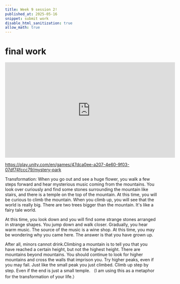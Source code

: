 ```yaml
---
title: Week 9 session 2!
published_at: 2025-05-16
snippet: submit work
disable_html_sanitization: true
allow_math: true
---
```


# final work

<iframe width="560" height="315" src="https://www.youtube.com/embed/xkZ6gujXgK4" title="game design for assignment 3" frameborder="0" allow="accelerometer; autoplay; clipboard-write; encrypted-media; gyroscope; picture-in-picture; web-share" referrerpolicy="strict-origin-when-cross-origin" allowfullscreen></iframe>


https://play.unity.com/en/games/47dca0ee-a207-4e60-9f03-07df74fccc79/mystery-park

Transformation: 
When you go out and see a huge flower, you walk a few steps forward and hear mysterious music coming from the mountains. You look over curiously and find some stones surrounding the mountain like stairs, and there is a temple on the top of the mountain. At this time, you will be curious to climb the mountain. When you climb up, you will see that the world is really big. There are two trees bigger than the mountain. It's like a fairy tale world. 

At this time, you look down and you will find some strange stones arranged in strange shapes. You jump down and walk closer. Gradually, you hear warm music. The source of the music is a wine shop. At this time, you may be wondering why you came here. The answer is that you have grown up. 

After all, minors cannot drink.Climbing a mountain is to tell you that you have reached a certain height, but not the highest height. There are mountains beyond mountains. You should continue to look for higher mountains and cross the walls that imprison you. Try higher peaks, even if you may fail. Just like the small peak you just climbed. Climb up step by step. Even if the end is just a small temple. （I am using this as a metaphor for the transformation of your life.）